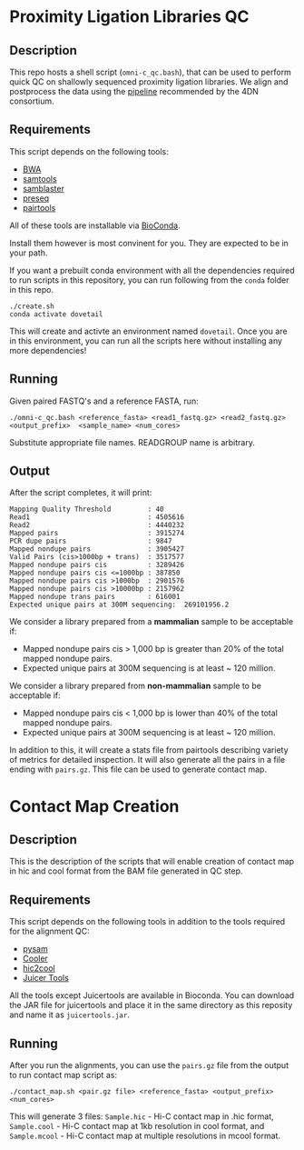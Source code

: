 # Proximity Ligation Libraries QC
## Description

This repo hosts a shell script (`omni-c_qc.bash`), that can be used to perform quick QC on shallowly sequenced proximity ligation libraries. We align and postprocess the data using the [pipeline](https://data.4dnucleome.org/resources/data-analysis/hi_c-processing-pipeline?redirected_from=%2Fhelp%2Fanalysis-and-visualization%2Fhi_c-processing-pipeline)  recommended by the 4DN consortium.  

## Requirements

This script depends on the following tools:

- [BWA](https://github.com/lh3/bwa)
- [samtools](https://github.com/samtools)
- [samblaster](https://github.com/GregoryFaust/samblaster)
- [preseq](http://smithlabresearch.org/software/preseq/)
- [pairtools](https://github.com/mirnylab/pairtools)

All of these tools are installable via [BioConda](https://bioconda.github.io). 

Install them however is most convinent for you. They are expected to be in your path.

If you want a prebuilt conda environment with all the dependencies required to run scripts in this repository, you can run following from the `conda` folder in this repo.

```
./create.sh
conda activate dovetail
```

This will create and activte an environment named `dovetail`. Once you are in this environment, you can run all the scripts here without installing any more dependencies!

## Running
Given paired FASTQ's and a reference FASTA, run:

```
./omni-c_qc.bash <reference_fasta> <read1_fastq.gz> <read2_fastq.gz>  <output_prefix>  <sample_name> <num_cores>
```

Substitute appropriate file names. READGROUP name is arbitrary.

## Output

After the script completes, it will print:

```
Mapping Quality Threshold         : 40
Read1                             : 4505616
Read2                             : 4440232
Mapped pairs                      : 3915274
PCR dupe pairs                    : 9847
Mapped nondupe pairs              : 3905427
Valid Pairs (cis>1000bp + trans)  : 3517577
Mapped nondupe pairs cis          : 3289426
Mapped nondupe pairs cis <=1000bp : 387850
Mapped nondupe pairs cis >1000bp  : 2901576
Mapped nondupe pairs cis >10000bp : 2157962
Mapped nondupe trans pairs        : 616001
Expected unique pairs at 300M sequencing:  269101956.2
```

We consider a library prepared from a **mammalian** sample to be acceptable if:
- Mapped nondupe pairs cis > 1,000 bp is greater than 20% of the total mapped nondupe pairs.
- Expected unique pairs at 300M sequencing is at least ~ 120 million.
 
We consider a library prepared from **non-mammalian** sample to be acceptable if:
- Mapped nondupe pairs cis < 1,000 bp is lower than 40% of the total mapped nondupe pairs.
- Expected unique pairs at 300M sequencing is at least ~ 120 million.

In addition to this, it will create a stats file from pairtools describing variety of metrics for detailed inspection. 
It will also generate all the pairs in a file ending with  `pairs.gz`. This file can be used to generate contact map.

# Contact Map Creation
## Description
This is the description of the scripts that will enable creation of contact map in hic and cool format from the BAM file generated in QC step. 

## Requirements

This script depends on the following tools in addition to the tools required for the alignment QC:

- [pysam](https://pysam.readthedocs.io/en/latest/)
- [Cooler](https://cooler.readthedocs.io/en/latest/index.html)
- [hic2cool](https://github.com/4dn-dcic/hic2cool)
- [Juicer Tools](https://github.com/aidenlab/juicer)

All the tools except Juicertools are available in Bioconda. You can download the JAR file for juicertools and place it in the same directory as this reposity and name it as `juicertools.jar`. 

## Running
After you run the alignments, you can use the `pairs.gz` file from the output to run contact map script as:

```
./contact_map.sh <pair.gz file> <reference_fasta> <output_prefix> <num_cores>
```

This will generate 3 files: `Sample.hic` - Hi-C contact map in .hic format, `Sample.cool` - Hi-C contact map at 1kb resolution in cool format, and `Sample.mcool` - Hi-C contact map at multiple resolutions in mcool format. 
